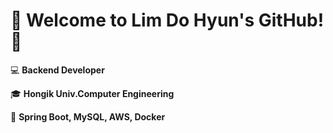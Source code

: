 # 🌟 Welcome to Lim Do Hyun's GitHub! 🌟

💻 **Backend Developer**  

🎓 **Hongik Univ.Computer Engineering**

🌱 **Spring Boot, MySQL, AWS, Docker**



